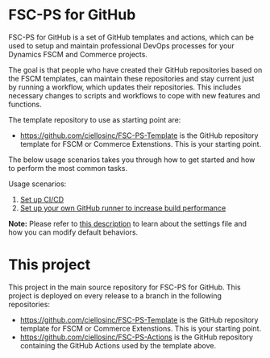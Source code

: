 # FSC-PS for GitHub
FSC-PS for GitHub is a set of GitHub templates and actions, which can be used to setup and maintain professional DevOps processes for your Dynamics FSCM and Commerce projects.

The goal is that people who have created their GitHub repositories based on the FSCM templates, can maintain these repositories and stay current just by running a workflow, which updates their repositories. This includes necessary changes to scripts and workflows to cope with new features and functions.

The template repository to use as starting point are:
- https://github.com/ciellosinc/FSC-PS-Template is the GitHub repository template for FSCM or Commerce Extenstions. This is your starting point.

The below usage scenarios takes you through how to get started and how to perform the most common tasks.

Usage scenarios:
1. [Set up CI/CD](Scenarios/SetupCiCdForExistingPTE.md)
2. [Set up your own GitHub runner to increase build performance](Scenarios/SelfHostedGitHubRunner.md)


**Note:** Please refer to [this description](Scenarios/settings.md) to learn about the settings file and how you can modify default behaviors.
# This project
This project in the main source repository for FSC-PS for GitHub. This project is deployed on every release to a branch in the following repositories:

- https://github.com/ciellosinc/FSC-PS-Template is the GitHub repository template for FSCM or Commerce Extenstions. This is your starting point.
- https://github.com/ciellosinc/FSC-PS-Actions is the GitHub repository containing the GitHub Actions used by the template above.
